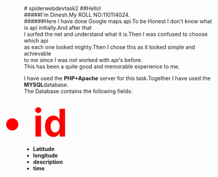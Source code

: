 <body>
# spiderwebdevtask2
##Hello!<br>
#####I'm Dinesh.My ROLL NO:110114024.<br>
######Here I have done Google maps api.To be Honest I don't know what is api initially.And after that<br> I surfed the net and understand what it is.Then I was confused to choose which api<br> as each one looked mighty.Then I chose this as it looked simple and achievable<br> to me since I was not worked with api's before.<br>This has been a quite good and memorable experience to me.<br>
<p id="id">
I have used the <strong><b>PHP+Apache</b></strong> server for this task.Together I have used the <strong><b>MYSQL</b></strong>database.<br>
The Database contains the following fields:
<ul>
<li style="font-size:100px;color:red;"><b>id</b></li>
<li><b>Latitude</b></li>
<li><b>longitude</b></li>
<li><b>description</b></li>
<li><b>time</b></li>
</ul>
</p>
</body>
